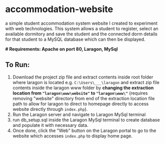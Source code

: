 # accommodation-website
a simple student accommodation system website I created to experiment with web technologies. This system allows a student to register, select an available dormitory and save the student and the connected dorm details 
for that student to a MySQL database which can then be displayed.  

**# Requirements: Apache on port 80, Laragon, MySql**

## **To Run**:
1) Download the project zip file and extract contents inside root folder where laragon is located e.g. `C:\Users\___\laragon` and extract zip file contents inside the laragon www folder by **changing the extraction location from `"laragon\www\website"` to `"laragon\www\"`**  (requires removing "website" directory from end of the extraction location file path to allow for laragon to direct to homepage directly to access website directly through `index.php`).
2) Run the Laragon server and navigate to Laragon MySql terminal 
3) run db_setup.sql inside the Laragon MySql terminal to create database and populate it with necessary data.
4) Once done, click the "Web" button on the Laragon portal to go to the website which accesses `index.php` to display home page.
